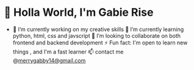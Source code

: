 # 👋 Holla World, I'm Gabie Rise
- 🔭 I’m currently working on my creative skills
🌱 I’m currently learning python, html, css and javscript
💞️ I’m looking to collaborate on both frontend and backend development
⚡ Fun fact: I'm open to learn new things , and I'm a fast learner
📫 contact me  @merrygabby14@gmail.com
